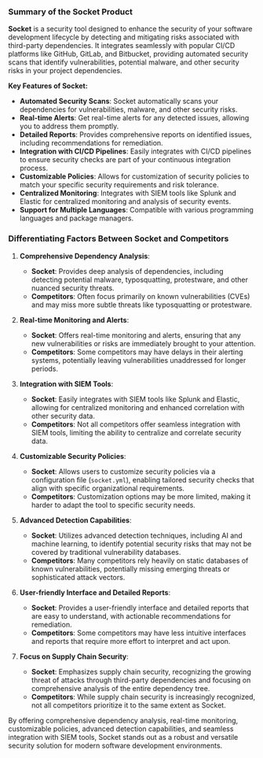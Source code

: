 ### Summary of the Socket Product

**Socket** is a security tool designed to enhance the security of your software development lifecycle by detecting and mitigating risks associated with third-party dependencies. It integrates seamlessly with popular CI/CD platforms like GitHub, GitLab, and Bitbucket, providing automated security scans that identify vulnerabilities, potential malware, and other security risks in your project dependencies.

**Key Features of Socket:**
- **Automated Security Scans**: Socket automatically scans your dependencies for vulnerabilities, malware, and other security risks.
- **Real-time Alerts**: Get real-time alerts for any detected issues, allowing you to address them promptly.
- **Detailed Reports**: Provides comprehensive reports on identified issues, including recommendations for remediation.
- **Integration with CI/CD Pipelines**: Easily integrates with CI/CD pipelines to ensure security checks are part of your continuous integration process.
- **Customizable Policies**: Allows for customization of security policies to match your specific security requirements and risk tolerance.
- **Centralized Monitoring**: Integrates with SIEM tools like Splunk and Elastic for centralized monitoring and analysis of security events.
- **Support for Multiple Languages**: Compatible with various programming languages and package managers.

### Differentiating Factors Between Socket and Competitors

1. **Comprehensive Dependency Analysis**:
   - **Socket**: Provides deep analysis of dependencies, including detecting potential malware, typosquatting, protestware, and other nuanced security threats.
   - **Competitors**: Often focus primarily on known vulnerabilities (CVEs) and may miss more subtle threats like typosquatting or protestware.

2. **Real-time Monitoring and Alerts**:
   - **Socket**: Offers real-time monitoring and alerts, ensuring that any new vulnerabilities or risks are immediately brought to your attention.
   - **Competitors**: Some competitors may have delays in their alerting systems, potentially leaving vulnerabilities unaddressed for longer periods.

3. **Integration with SIEM Tools**:
   - **Socket**: Easily integrates with SIEM tools like Splunk and Elastic, allowing for centralized monitoring and enhanced correlation with other security data.
   - **Competitors**: Not all competitors offer seamless integration with SIEM tools, limiting the ability to centralize and correlate security data.

4. **Customizable Security Policies**:
   - **Socket**: Allows users to customize security policies via a configuration file (`socket.yml`), enabling tailored security checks that align with specific organizational requirements.
   - **Competitors**: Customization options may be more limited, making it harder to adapt the tool to specific security needs.

5. **Advanced Detection Capabilities**:
   - **Socket**: Utilizes advanced detection techniques, including AI and machine learning, to identify potential security risks that may not be covered by traditional vulnerability databases.
   - **Competitors**: Many competitors rely heavily on static databases of known vulnerabilities, potentially missing emerging threats or sophisticated attack vectors.

6. **User-friendly Interface and Detailed Reports**:
   - **Socket**: Provides a user-friendly interface and detailed reports that are easy to understand, with actionable recommendations for remediation.
   - **Competitors**: Some competitors may have less intuitive interfaces and reports that require more effort to interpret and act upon.

7. **Focus on Supply Chain Security**:
   - **Socket**: Emphasizes supply chain security, recognizing the growing threat of attacks through third-party dependencies and focusing on comprehensive analysis of the entire dependency tree.
   - **Competitors**: While supply chain security is increasingly recognized, not all competitors prioritize it to the same extent as Socket.

By offering comprehensive dependency analysis, real-time monitoring, customizable policies, advanced detection capabilities, and seamless integration with SIEM tools, Socket stands out as a robust and versatile security solution for modern software development environments.
